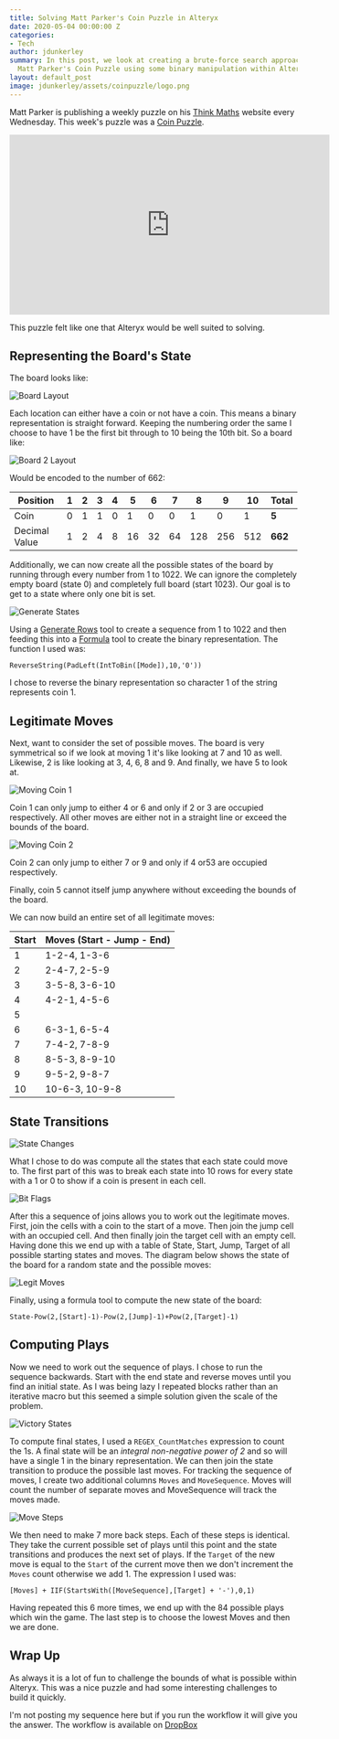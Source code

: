 ```yaml
---
title: Solving Matt Parker's Coin Puzzle in Alteryx
date: 2020-05-04 00:00:00 Z
categories:
- Tech
author: jdunkerley
summary: In this post, we look at creating a brute-force search approach to solve
  Matt Parker's Coin Puzzle using some binary manipulation within Alteryx
layout: default_post
image: jdunkerley/assets/coinpuzzle/logo.png
---
```


Matt Parker is publishing a weekly puzzle on his [Think Maths](https://www.think-maths.co.uk/) website every Wednesday. This week's puzzle was a [Coin Puzzle](https://www.think-maths.co.uk/coin-puzzle).

<iframe width="560" height="315" src="https://www.youtube.com/embed/TEkJMFTyZwM" frameborder="0" allow="accelerometer; autoplay; encrypted-media; gyroscope; picture-in-picture" allowfullscreen></iframe>

This puzzle felt like one that Alteryx would be well suited to solving.

## Representing the Board's State

The board looks like:

<img src="{{ site.baseurl }}/jdunkerley/assets/coinpuzzle/board.svg" alt="Board Layout" />

Each location can either have a coin or not have a coin. This means a binary representation is straight forward. Keeping the numbering order the same I choose to have 1 be the first bit through to 10 being the 10th bit. So a board like:

<img src="{{ site.baseurl }}/jdunkerley/assets/coinpuzzle/board2.svg" alt="Board 2 Layout" />

Would be encoded to the number of 662:

|Position|1|2|3|4|5|6|7|8|9|10|Total|
|---|---|---|---|---|---|---|---|---|---|---|---|
|Coin|0|1|1|0|1|0|0|1|0|1|**5**|
|Decimal Value|1|2|4|8|16|32|64|128|256|512|**662**|

Additionally, we can now create all the possible states of the board by running through every number from 1 to 1022. We can ignore the completely empty board (state 0) and completely full board (start 1023). Our goal is to get to a state where only one bit is set.

<img src="{{ site.baseurl }}/jdunkerley/assets/coinpuzzle/generate-states.png" alt="Generate States" />

Using a [Generate Rows](https://help.alteryx.com/current/designer/generate-rows-tool) tool to create a sequence from 1 to 1022 and then feeding this into a [Formula](https://help.alteryx.com/current/designer/formula-tool) tool to create the binary representation. The function I used was:

```
ReverseString(PadLeft(IntToBin([Mode]),10,'0'))
```

I chose to reverse the binary representation so character 1 of the string represents coin 1.

## Legitimate Moves

Next, want to consider the set of possible moves. The board is very symmetrical so if we look at moving 1 it's like looking at 7 and 10 as well. Likewise, 2 is like looking at 3, 4, 6, 8 and 9. And finally, we have 5 to look at.

<img src="{{ site.baseurl }}/jdunkerley/assets/coinpuzzle/board-moves1.svg" alt="Moving Coin 1" />

Coin 1 can only jump to either 4 or 6 and only if 2 or 3 are occupied respectively. All other moves are either not in a straight line or exceed the bounds of the board.

<img src="{{ site.baseurl }}/jdunkerley/assets/coinpuzzle/board-moves2.svg" alt="Moving Coin 2" />

Coin 2 can only jump to either 7 or 9 and only if 4 or53 are occupied respectively.

Finally, coin 5 cannot itself jump anywhere without exceeding the bounds of the board.

We can now build an entire set of all legitimate moves:

|Start|Moves (Start - Jump - End)|
|---|---|
|1|1-2-4, 1-3-6|
|2|2-4-7, 2-5-9|
|3|3-5-8, 3-6-10|
|4|4-2-1, 4-5-6|
|5||
|6|6-3-1, 6-5-4|
|7|7-4-2, 7-8-9|
|8|8-5-3, 8-9-10|
|9|9-5-2, 9-8-7|
|10|10-6-3, 10-9-8|

## State Transitions

<img src="{{ site.baseurl }}/jdunkerley/assets/coinpuzzle/state-changes.png" alt="State Changes" />

What I chose to do was compute all the states that each state could move to. The first part of this was to break each state into 10 rows for every state with a 1 or 0 to show if a coin is present in each cell.

<img src="{{ site.baseurl }}/jdunkerley/assets/coinpuzzle/bit-flags.png" alt="Bit Flags" />

After this a sequence of joins allows you to work out the legitimate moves. First, join the cells with a coin to the start of a move. Then join the jump cell with an occupied cell. And then finally join the target cell with an empty cell. Having done this we end up with a table of State, Start, Jump, Target of all possible starting states and moves. The diagram below shows the state of the board for a random state and the possible moves:

<img src="{{ site.baseurl }}/jdunkerley/assets/coinpuzzle/board-legitmoves.svg" alt="Legit Moves" />

Finally, using a formula tool to compute the new state of the board:

```
State-Pow(2,[Start]-1)-Pow(2,[Jump]-1)+Pow(2,[Target]-1)
```

## Computing Plays

Now we need to work out the sequence of plays. I chose to run the sequence backwards. Start with the end state and reverse moves until you find an initial state. As I was being lazy I repeated blocks rather than an iterative macro but this seemed a simple solution given the scale of the problem.

<img src="{{ site.baseurl }}/jdunkerley/assets/coinpuzzle/victory-states.png" alt="Victory States" />

To compute final states, I used a `REGEX_CountMatches` expression to count the 1s. A final state will be an *integral non-negative power of 2* and so will have a single 1 in the binary representation. We can then join the state transition to produce the possible last moves. For tracking the sequence of moves, I create two additional columns `Moves` and `MoveSequence`. Moves will count the number of separate moves and MoveSequence will track the moves made.

<img src="{{ site.baseurl }}/jdunkerley/assets/coinpuzzle/moves-steps.png" alt="Move Steps" />

We then need to make 7 more back steps. Each of these steps is identical. They take the current possible set of plays until this point and the state transitions and produces the next set of plays. If the `Target` of the new move is equal to the `Start` of the current move then we don't increment the `Moves` count otherwise we add 1. The expression I used was:

```
[Moves] + IIF(StartsWith([MoveSequence],[Target] + '-'),0,1)
```

Having repeated this 6 more times, we end up with the 84 possible plays which win the game. The last step is to choose the lowest Moves and then we are done.

## Wrap Up

As always it is a lot of fun to challenge the bounds of what is possible within Alteryx. This was a nice puzzle and had some interesting challenges to build it quickly.

I'm not posting my sequence here but if you run the workflow it will give you the answer. The workflow is available on [DropBox](https://www.dropbox.com/s/9wu1w5obe41o8a6/MPMP%205.yxmd?dl=0)
